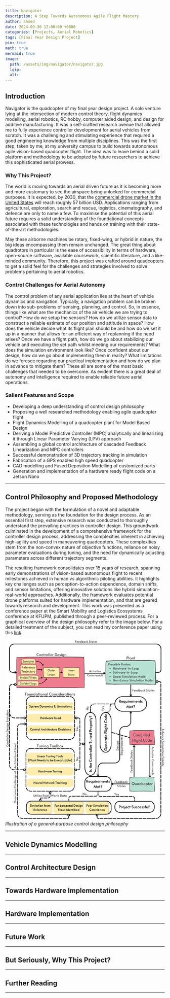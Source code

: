 ```yaml
---
title: Navigator
description: A Step Towards Autonomous Agile Flight Mastery
author: ahmed
date: 2024-09-30 12:00:00 +0800
categories: [Projects, Aerial Robotics]
tags: [Final Year Design Project]
pin: true
math: true
mermaid: true
image:
  path: /assets/img/navigator/navigator.jpg
  lqip: 
  alt: 
---
```


## Introduction

Navigator is the quadcopter of my final year design project. A solo venture lying at the intersection of modern control theory, flight dynamics modelling, aerial robotics, RC hobby, computer aided design, and design for additive manufacturing. It was a self-crafted research avenue that allowed me to fully experience controller development for aerial vehicles from scratch. It was a challenging and stimulating experience that required a good engineering knowledge from multiple disciplines. This was the first step, taken by me, at my university campus to build towards autonomous agile vision-based quadcopter flight. The idea was to leave behind a solid platform and methodology to be adopted by future researchers to achieve this sophisticated aerial prowess.

### Why This Project?

The world is moving towards an aerial driven future as it is becoming more and more customary to see the airspace being unlocked for commercial purposes. It is expected, by 2030, that the <a href="https://www.grandviewresearch.com/industry-analysis/global-commercial-drones-market" target="_blank">commercial drone market in the United States</a> will reach roughly 57 billion USD. Applications ranging from agricultural, exploration, search and rescue, logistics, cinematography, and defence are only to name a few. To maximise the potential of this aerial future requires a solid understanding of the foundational concepts associated with these technologies and hands on training with their state-of-the-art methodologies.

May these airborne machines be rotary, fixed-wing, or hybrid in nature, the big ideas encompassing them remain unchanged. The great thing about quadrotors in particular is the ease of accessibility in terms of hardware, open-source software, available coursework, scientific literature, and a like-minded community. Therefore, this project was crafted around quadcopters to get a solid feel for the challenges and strategies involved to solve problems pertaining to aerial robotics.

### Control Challenges for Aerial Autonomy

The control problem of any aerial application lies at the heart of vehicle dynamics and navigation. Typically, a navigation problem can be broken down into sub-problems of sensing, planning, and control. So, in essence, things like what are the mechanics of the air vehicle we are trying to control? How do we setup the sensors? How do we utilize sensor data to construct a reliable estimate of our position and attitude in space? How does the vehicle decide what its flight plan should be and how do we set it up in a manner that allows for an efficient way of replanning if the need arises? Once we have a flight path, how do we go about stabilizing our vehicle and executing the set path whilst meeting our requirements? What does the simulation environment look like? Once confident about our design, how do we go about implementing them in reality? What limitations do we foresee regarding our practical implementation and how do we plan in advance to mitigate them? These all are some of the most basic challenges that needed to be overcome. As evident there is a great deal of autonomy and intelligence required to enable reliable future aerial operations.

### Salient Features and Scope

 <ul>
  <li>Developing a deep understanding of control design philosophy</li>
  <li>Proposing a well researched methodology enabling agile quadcopter flight</li>
  <li>Flight Dynamics Modelling of a quadcopter plant for Model Based Design</li>
  <li>Deriving a Model Predictive Controller (MPC) analytically and linearizing it through Linear Parameter Varying (LPV) approach</li>
  <li>Assembling a global control architecture of cascaded Feedback Linearization and MPC controllers</li>
  <li>Successful demonstration of 3D trajectory tracking in simulation</li>
  <li>Fabrication of a GPS enabled high speed quadcopter</li>
  <li>CAD modelling and Fused Deposition Modelling of customized parts</li>
  <li>Generation and implementation of a hardware ready flight code on a Jetson Nano</li>
</ul> 

---

## Control Philosophy and Proposed Methodology

The project began with the formulation of a novel and adaptable methodology, serving as the foundation for the design process. As an essential first step, extensive research was conducted to thoroughly understand the prevailing practices in controller design. This groundwork culminated in the development of a comprehensive framework for the controller design process, addressing the complexities inherent in achieving high-agility and speed in maneuvering quadcopters. These complexities stem from the non-convex nature of objective functions, reliance on noisy parameter evaluations during tuning, and the need for dynamically adjusting parameters across different trajectory segments.

The resulting framework consolidates over 15 years of research, spanning early demonstrations of vision-based autonomous flight to recent milestones achieved in human vs algorithmic piloting abilities. It highlights key challenges such as perception-to-action dependence, domain shifts, and sensor limitations, offering innovative solutions like hybrid simulation-real-world approaches. Additionally, the framework evaluates potential drone platforms suited for hardware implementation, and that are geared towards research and development. This work was presented as a conference paper at the Smart Mobility and Logistics Ecosystems conference at KFUPM, published through a peer-reviewed process. For a graphical overview of the design philosophy refer to the image below. For a detailed treatment of the subject, you can read my conference paper using this <a href="{{site.url}}" target="_blank">link</a>.

![Philosophy Flowchart](/assets/img/navigator/control-design-philosophy.jpg)
_Illustration of a general-purpose control design philosophy_

---

## Vehicle Dynamics Modelling

---

## Control Architecture Design

---

## Towards Hardware Implementation

---

## Hardware Implementation

---

## Future Work

---

## But Seriously, Why This Project?

---

## Further Reading

---